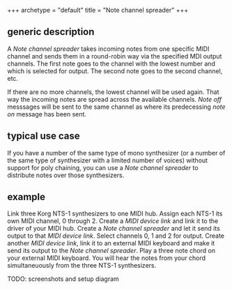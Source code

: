 +++
archetype = "default"
title = "Note channel spreader"
+++

## generic description
A *Note channel spreader* takes incoming notes from one specific MIDI channel and sends them in a
round-robin way via the specified MDI output channels. The first note goes to the channel with the
lowest number and which is selected for output. The second note goes to the second channel, etc.

If there are no more channels, the lowest channel will be used again. That way the incoming notes
are spread across the available channels. *Note off* messsages will be sent to the same channel as
where its predecessing *note on* message has been sent.

## typical use case
If you have a number of the same type of mono synthesizer (or a number of the same type of
synthesizer with a limited number of voices) without support for poly chaining, you can use a
*Note channel spreader* to distribute notes over those synthesizers.

## example
Link three Korg NTS-1 synthesizers to one MIDI hub. Assign each NTS-1 its own MIDI 
channel, 0 through 2. Create a *MIDI device link* and link it to the driver of your MIDI hub.
Create a *Note channel spreader* and let it send its output to that *MIDI device link*. Select
channels 0, 1 and 2 for output. Create another *MIDI device link*, link it to an external MIDI
keyboard and make it send its output to the *Note channel spreader*. Play a three note chord on your
external MIDI keyboard. You will hear the notes from your chord simultaneuously from the three NTS-1
synthesizers.

TODO: screenshots and setup diagram

